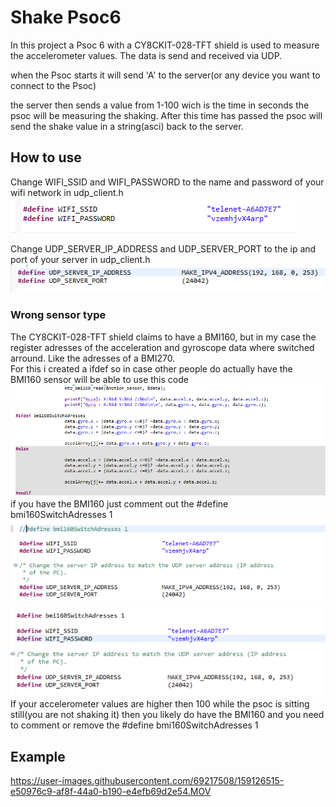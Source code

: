 # Shake Psoc6

In this project a Psoc 6 with a CY8CKIT-028-TFT shield is used to measure the accelerometer values. The data is send and received via UDP.

when the Psoc starts it will send 'A' to the server(or any device you want to connect to the Psoc)

the server then sends a value from 1-100 wich is the time in seconds the psoc will be measuring the shaking.
After this time has passed the psoc will send the shake value in a string(asci) back to the server.

## How to use

Change WIFI_SSID and WIFI_PASSWORD to the name and password of your wifi network in udp_client.h  
![image](./images/wifi.png)   

Change UDP_SERVER_IP_ADDRESS and UDP_SERVER_PORT to the ip and port of your server in udp_client.h   
![image](./images/server.png)  

### Wrong sensor type
The CY8CKIT-028-TFT shield claims to have a BMI160, but in my case the register adresses of the acceleration and gyroscope data where switched arround. Like the adresses of a BMI270.  
For this i created a ifdef so in case other people do actually have the BMI160 sensor will be able to use this code 
![image](./images/ifdef.png)  
if you have the BMI160 just comment out the #define bmi160SwitchAdresses 1
![image](./images/commented.png)![image](./images/uncommented.png)  
If your accelerometer values are higher then 100 while the psoc is sitting still(you are not shaking it) then you likely do have the BMI160 and you need to comment or remove the  #define bmi160SwitchAdresses 1
## Example

https://user-images.githubusercontent.com/69217508/159126515-e50976c9-af8f-44a0-b190-e4efb69d2e54.MOV


